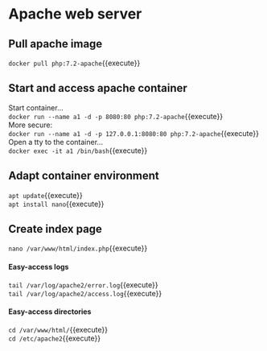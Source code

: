 
# Apache web server

## Pull apache image
`docker pull php:7.2-apache`{{execute}}

## Start and access apache container
Start container...  
`docker run --name a1 -d -p 8080:80 php:7.2-apache`{{execute}}  
More secure:  
`docker run --name a1 -d -p 127.0.0.1:8080:80 php:7.2-apache`{{execute}}  
Open a tty to the container...  
`docker exec -it a1 /bin/bash`{{execute}}  

## Adapt container environment
`apt update`{{execute}}  
`apt install nano`{{execute}}

## Create index page
`nano /var/www/html/index.php`{{execute}}  

#### Easy-access logs
`tail /var/log/apache2/error.log`{{execute}}  
`tail /var/log/apache2/access.log`{{execute}}  
#### Easy-access directories
`cd /var/www/html/`{{execute}}  
`cd /etc/apache2`{{execute}}  
